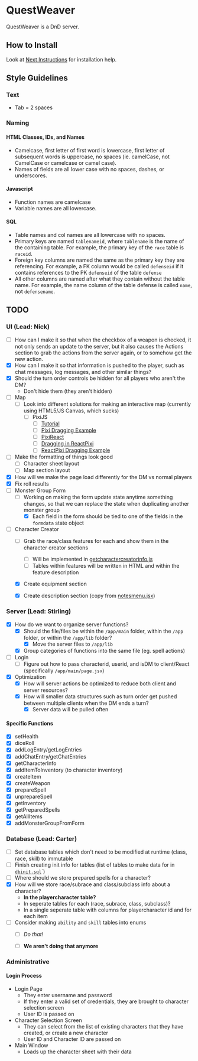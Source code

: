 # QuestWeaver
QuestWeaver is a DnD server.

## How to Install
Look at [Next Instructions](./next.md) for installation help.


## Style Guidelines

### Text
- Tab = 2 spaces

### Naming

#### HTML Classes, IDs, and Names
- Camelcase, first letter of first word is lowercase, first letter of subsequent words is uppercase, no spaces (ie. camelCase, not CamelCase or camelcase or camel case). 
- Names of fields are all lower case with no spaces, dashes, or underscores.

#### Javascript
- Function names are camelcase
- Variable names are all lowercase.

#### SQL
- Table names and col names are all lowercase with no spaces.
- Primary keys are named `tablenameid`, where `tablename` is the name of the containing table. For example, the primary key of the `race` table is `raceid`.
- Foreign key columns are named the same as the primary key they are referencing. For example, a FK column would be called `defenseid` if it contains references to the PK `defenseid` of the table `defense` 
- All other columns are named after what they contain without the table name. For example, the name column of the table defense is called `name`, not `defensename`.



## TODO

### UI (Lead: Nick)
- [ ] How can I make it so that when the checkbox of a weapon is checked, it not only sends an update to the server, but it also causes the Actions section to grab the actions from the server again, or to somehow get the new action.
- [x] How can I make it so that information is pushed to the player, such as chat messages, log messages, and other similar things?  
- [x] Should the turn order controls be hidden for all players who aren't the DM?
  - Don't hide them (they aren't hidden)
- [ ] Map
  - [ ] Look into different solutions for making an interactive map (currently using HTML5/JS Canvas, which sucks)
    - [ ] PixiJS 
      - [ ] [Tutorial](https://blog.logrocket.com/getting-started-pixijs-react-create-canvas/)
      - [ ] [Pixi Dragging Example](https://pixijs.com/examples/events/dragging)
      - [ ] [PixiReact](https://pixijs.io/pixi-react/)
      - [ ] [Dragging in ReactPixi](https://roxgarage.medium.com/react-pixi-pt-1-dragging-a99f8e78f486)
      - [ ] [ReactPixi Dragging Example](https://codepen.io/inlet/pen/qBdjvdP) 
- [ ] Make the formatting of things look good
  - [ ] Character sheet layout
  - [ ] Map section layout
- [x] How will we make the page load differently for the DM vs normal players
- [x] Fix roll results
- [ ] Monster Group Form
  - [ ] Working on making the form update state anytime something changes, so that we can replace the state when duplicating another monster group
    - [x] Each field in the form should be tied to one of the fields in the `formdata` state object
- [ ] Character Creator
  - [ ] Grab the race/class features for each and show them in the character creator sections
    - [ ] Will be implemented in [getcharactercreatorinfo.js](app\lib\getcharactercreatorinfo.js)
    - [ ] Tables within features will be written in HTML and within the feature description
  - [x] Create equipment section
  - [x] Create description section (copy from [notesmenu.jsx](./app/main/NotesMenu.jsx))


### Server (Lead: Stirling) 
- [x] How do we want to organize server functions?
  - [x] Should the file/files be within the `/app/main` folder, within the `/app` folder, or within the `/app/lib` folder?
    - [x] Move the server files to `/app/lib`
  - [x] Group categories of functions into the same file (eg. spell actions)
- [ ] Login
  - [ ] Figure out how to pass characterid, userid, and isDM to client/React (specifically `/app/main/page.jsx`)
- [x] Optimization
  - [x] How will server actions be optimized to reduce both client and server resources?
  - [x] How will smaller data structures such as turn order get pushed between multiple clients when the DM ends a turn?
    - [x] Server data will be pulled often

#### Specific Functions
- [x] setHealth
- [x] diceRoll
- [x] addLogEntry/getLogEntries
- [x] addChatEntry/getChatEntries
- [x] getCharacterInfo
- [x] addItemToInventory (to character inventory)
- [x] createItem
- [x] createWeapon
- [x] prepareSpell
- [x] unprepareSpell
- [x] getInventory
- [x] getPreparedSpells
- [x] getAllItems
- [x] addMonsterGroupFromForm

### Database (Lead: Carter)
- [ ] Set database tables which don't need to be modified at runtime (class, race, skill) to immutable
- [ ] Finish creating init info for tables (list of tables to make data for in [`dbinit.sql`](./app/files/sql/dbinitdata.sql)`)
- [ ] Where should we store prepared spells for a character?
- [x] How will we store race/subrace and class/subclass info about a character?
  - **In the playercharacter table?**
  - In seperate tables for each (race, subrace, class, subclass)?
  - In a single seperate table with columns for playercharacter id and for each item
- [ ] Consider making `ability` and `skill` tables into enums
  - [ ] *Do that!*
  - [ ] **We aren't doing that anymore**


### Administrative

#### Login Process
- Login Page
  - They enter username and password
  - If they enter a valid set of credentials, they are brought to character selection screen
  - User ID is passed on
- Character Selection Screen
  - They can select from the list of existing characters that they have created, or create a new character
  - User ID and Character ID are passed on 
- Main Window
  - Loads up the character sheet with their data